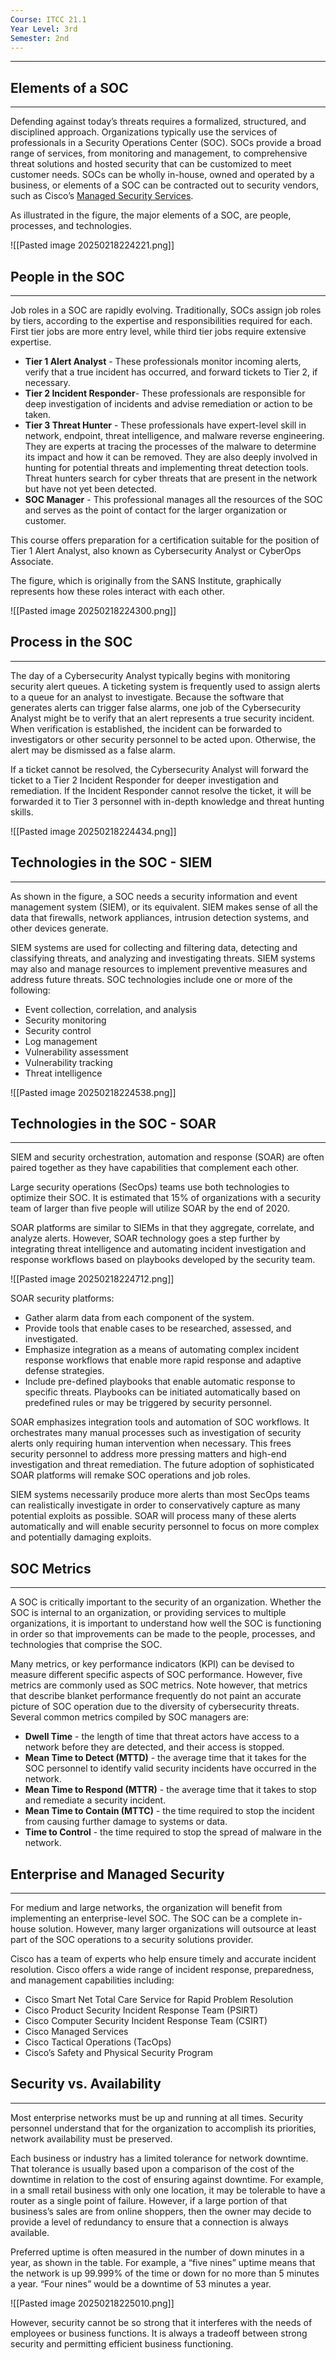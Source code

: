 ```yaml
---
Course: ITCC 21.1
Year Level: 3rd
Semester: 2nd
---
```

---
## Elements of a SOC
---
Defending against today’s threats requires a formalized, structured, and disciplined approach. Organizations typically use the services of professionals in a Security Operations Center (SOC). SOCs provide a broad range of services, from monitoring and management, to comprehensive threat solutions and hosted security that can be customized to meet customer needs. SOCs can be wholly in-house, owned and operated by a business, or elements of a SOC can be contracted out to security vendors, such as Cisco’s [Managed Security Services](http://www.cisco.com/c/en/us/products/security/managed-services.html).

As illustrated in the figure, the major elements of a SOC, are people, processes, and technologies.

![[Pasted image 20250218224221.png]]

## People in the SOC
---
Job roles in a SOC are rapidly evolving. Traditionally, SOCs assign job roles by tiers, according to the expertise and responsibilities required for each. First tier jobs are more entry level, while third tier jobs require extensive expertise.

- **Tier 1 Alert Analyst** - These professionals monitor incoming alerts, verify that a true incident has occurred, and forward tickets to Tier 2, if necessary.
- **Tier 2 Incident Responder**- These professionals are responsible for deep investigation of incidents and advise remediation or action to be taken.
- **Tier 3 Threat Hunter** - These professionals have expert-level skill in network, endpoint, threat intelligence, and malware reverse engineering. They are experts at tracing the processes of the malware to determine its impact and how it can be removed. They are also deeply involved in hunting for potential threats and implementing threat detection tools. Threat hunters search for cyber threats that are present in the network but have not yet been detected.
- **SOC Manager** - This professional manages all the resources of the SOC and serves as the point of contact for the larger organization or customer.

This course offers preparation for a certification suitable for the position of Tier 1 Alert Analyst, also known as Cybersecurity Analyst or CyberOps Associate.

The figure, which is originally from the SANS Institute, graphically represents how these roles interact with each other.

![[Pasted image 20250218224300.png]]

## Process in the SOC
---
The day of a Cybersecurity Analyst typically begins with monitoring security alert queues. A ticketing system is frequently used to assign alerts to a queue for an analyst to investigate. Because the software that generates alerts can trigger false alarms, one job of the Cybersecurity Analyst might be to verify that an alert represents a true security incident. When verification is established, the incident can be forwarded to investigators or other security personnel to be acted upon. Otherwise, the alert may be dismissed as a false alarm.

If a ticket cannot be resolved, the Cybersecurity Analyst will forward the ticket to a Tier 2 Incident Responder for deeper investigation and remediation. If the Incident Responder cannot resolve the ticket, it will be forwarded it to Tier 3 personnel with in-depth knowledge and threat hunting skills.

![[Pasted image 20250218224434.png]]

## Technologies in the SOC - SIEM
---
As shown in the figure, a SOC needs a security information and event management system (SIEM), or its equivalent. SIEM makes sense of all the data that firewalls, network appliances, intrusion detection systems, and other devices generate.

SIEM systems are used for collecting and filtering data, detecting and classifying threats, and analyzing and investigating threats. SIEM systems may also and manage resources to implement preventive measures and address future threats. SOC technologies include one or more of the following:

- Event collection, correlation, and analysis
- Security monitoring
- Security control
- Log management
- Vulnerability assessment
- Vulnerability tracking
- Threat intelligence

![[Pasted image 20250218224538.png]]

## Technologies in the SOC - SOAR
---
SIEM and security orchestration, automation and response (SOAR) are often paired together as they have capabilities that complement each other.

Large security operations (SecOps) teams use both technologies to optimize their SOC. It is estimated that 15% of organizations with a security team of larger than five people will utilize SOAR by the end of 2020.

SOAR platforms are similar to SIEMs in that they aggregate, correlate, and analyze alerts. However, SOAR technology goes a step further by integrating threat intelligence and automating incident investigation and response workflows based on playbooks developed by the security team.

![[Pasted image 20250218224712.png]]

SOAR security platforms:

- Gather alarm data from each component of the system.
- Provide tools that enable cases to be researched, assessed, and investigated.
- Emphasize integration as a means of automating complex incident response workflows that enable more rapid response and adaptive defense strategies.
- Include pre-defined playbooks that enable automatic response to specific threats. Playbooks can be initiated automatically based on predefined rules or may be triggered by security personnel.

SOAR emphasizes integration tools and automation of SOC workflows. It orchestrates many manual processes such as investigation of security alerts only requiring human intervention when necessary. This frees security personnel to address more pressing matters and high-end investigation and threat remediation. The future adoption of sophisticated SOAR platforms will remake SOC operations and job roles.

SIEM systems necessarily produce more alerts than most SecOps teams can realistically investigate in order to conservatively capture as many potential exploits as possible. SOAR will process many of these alerts automatically and will enable security personnel to focus on more complex and potentially damaging exploits.

## SOC Metrics
---
A SOC is critically important to the security of an organization. Whether the SOC is internal to an organization, or providing services to multiple organizations, it is important to understand how well the SOC is functioning in order so that improvements can be made to the people, processes, and technologies that comprise the SOC.

Many metrics, or key performance indicators (KPI) can be devised to measure different specific aspects of SOC performance. However, five metrics are commonly used as SOC metrics. Note however, that metrics that describe blanket performance frequently do not paint an accurate picture of SOC operation due to the diversity of cybersecurity threats. Several common metrics compiled by SOC managers are:

- **Dwell Time** - the length of time that threat actors have access to a network before they are detected, and their access is stopped.
- **Mean Time to Detect (MTTD)** - the average time that it takes for the SOC personnel to identify valid security incidents have occurred in the network.
- **Mean Time to Respond (MTTR)** - the average time that it takes to stop and remediate a security incident.
- **Mean Time to Contain (MTTC)** - the time required to stop the incident from causing further damage to systems or data.
- **Time to Control** - the time required to stop the spread of malware in the network.

## Enterprise and Managed Security
---
For medium and large networks, the organization will benefit from implementing an enterprise-level SOC. The SOC can be a complete in-house solution. However, many larger organizations will outsource at least part of the SOC operations to a security solutions provider.

Cisco has a team of experts who help ensure timely and accurate incident resolution. Cisco offers a wide range of incident response, preparedness, and management capabilities including:

- Cisco Smart Net Total Care Service for Rapid Problem Resolution
- Cisco Product Security Incident Response Team (PSIRT)
- Cisco Computer Security Incident Response Team (CSIRT)
- Cisco Managed Services
- Cisco Tactical Operations (TacOps)
- Cisco’s Safety and Physical Security Program

## Security vs. Availability
---
Most enterprise networks must be up and running at all times. Security personnel understand that for the organization to accomplish its priorities, network availability must be preserved.

Each business or industry has a limited tolerance for network downtime. That tolerance is usually based upon a comparison of the cost of the downtime in relation to the cost of ensuring against downtime. For example, in a small retail business with only one location, it may be tolerable to have a router as a single point of failure. However, if a large portion of that business’s sales are from online shoppers, then the owner may decide to provide a level of redundancy to ensure that a connection is always available.

Preferred uptime is often measured in the number of down minutes in a year, as shown in the table. For example, a “five nines” uptime means that the network is up 99.999% of the time or down for no more than 5 minutes a year. “Four nines” would be a downtime of 53 minutes a year.

![[Pasted image 20250218225010.png]]

However, security cannot be so strong that it interferes with the needs of employees or business functions. It is always a tradeoff between strong security and permitting efficient business functioning.